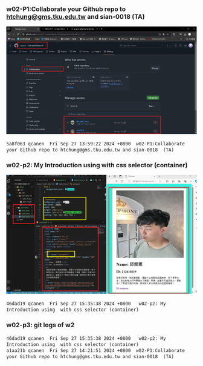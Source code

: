 ### w02-P1:Collaborate your Github repo to htchung@gms.tku.edu.tw and sian-0018  (TA)

![](w02-p1.png)

```
5a8f063 qcanen  Fri Sep 27 13:59:22 2024 +0800  w02-P1:Collaborate your Github repo to htchung@gms.tku.edu.tw and sian-0018  (TA)
```

### w02-p2: My Introduction using  with css selector (container)


![](w02-p2.png)


```
46dad19 qcanen  Fri Sep 27 15:35:38 2024 +0800   w02-p2: My Introduction using  with css selector (container)
```

### w02-p3: git logs of w2 

```
46dad19 qcanen  Fri Sep 27 15:35:38 2024 +0800   w02-p2: My Introduction using  with css selector (container)
a1aa21b qcanen  Fri Sep 27 14:21:51 2024 +0800  w02-P1:Collaborate your Github repo to htchung@gms.tku.edu.tw and sian-0018  (TA)
```